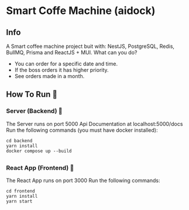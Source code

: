 # Smart Coffe Machine (aidock)

## Info

A Smart coffee machine project buit with: NestJS, PostgreSQL, Redis, BullMQ, Prisma and ReactJS + MUI.
What can you do?

- You can order for a specific date and time.
- If the boss orders it has higher priority.
- See orders made in a month.

## How To Run 🚀

### Server (Backend) 💾

The Server runs on port 5000
Api Documentation at localhost:5000/docs
Run the following commands (you must have docker installed):

```
cd backend
yarn install
docker compose up --build
```

##

##

### React App (Frontend) 🤳

The React App runs on port 3000
Run the following commands:

```
cd frontend
yarn install
yarn start
```

##
